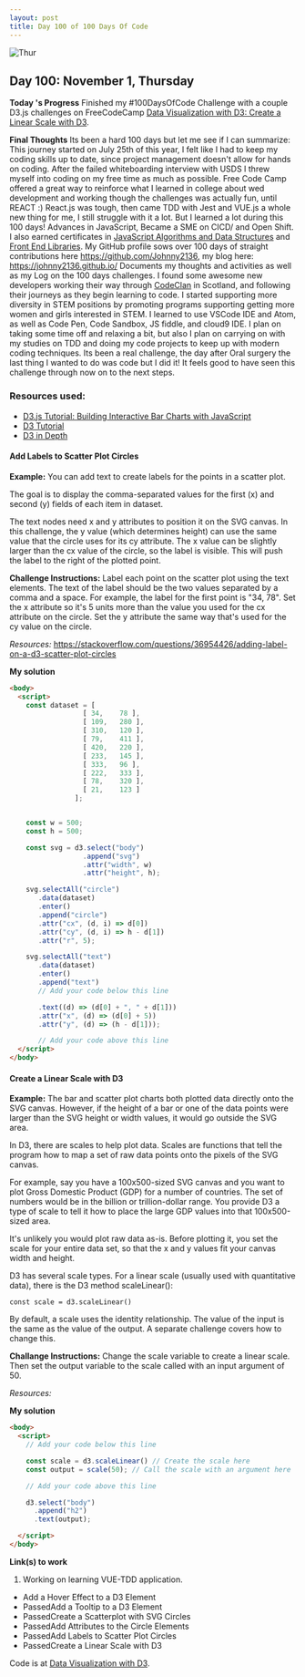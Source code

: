 ```yaml
---
layout: post
title: Day 100 of 100 Days Of Code
---
```

![Thur](https://cloud.lovin.ie/images/_blogWide/party-gif.gif?mtime=20161201161524)

## Day 100: November 1, Thursday

**Today 's Progress** Finished my #100DaysOfCode Challenge with a couple D3.js challenges on FreeCodeCamp [Data Visualization with D3: Create a Linear Scale with D3](https://learn.freecodecamp.org/data-visualization/data-visualization-with-d3/create-a-linear-scale-with-d3/).

**Final Thoughts** Its been a hard 100 days but let me see if I can summarize: This journey started on July 25th of this year, I felt like I had to keep my coding skills up to date, since project management doesn't allow for hands on coding. After the failed whiteboarding interview with USDS I threw myself into coding on my free time as much as possible. Free Code Camp offered a great way to reinforce what I learned in college about wed development and working though the challenges was actually fun, until REACT :) React.js was tough, then came TDD with Jest and VUE.js a whole new thing for me, I still struggle with it a lot. But I learned a lot during this 100 days! Advances in JavaScript, Became a SME on CICD/ and Open Shift. I also earned certificates in [JavaScript Algorithms and Data Structures](https://www.freecodecamp.org/certification/johnny2136/javascript-algorithms-and-data-structures) and [Front End Libraries](https://www.freecodecamp.org/certification/johnny2136/front-end-libraries). My GitHub profile sows over 100 days of straight contributions here https://github.com/Johnny2136, my blog here: https://johnny2136.github.io/ Documents my thoughts and activities as well as my Log on the 100 days challenges. I found some awesome new developers working their way through [CodeClan](https://codeclan.com/) in Scotland, and following their journeys as they begin learning to code. I started supporting more diversity in STEM positions by promoting programs supporting getting more women and girls interested in STEM. I learned to use VSCode IDE and Atom, as well as Code Pen, Code Sandbox, JS fiddle, and cloud9 IDE. I plan on taking some time off and relaxing a bit, but also I plan on carrying on with my studies on TDD and doing my code projects to keep up with modern coding techniques. Its been a real challenge, the day after Oral surgery the last thing I wanted to do was code but I did it! It feels good to have seen this challenge through now on to the next steps.

### Resources used:

* [D3.js Tutorial: Building Interactive Bar Charts with JavaScript](https://blog.risingstack.com/d3-js-tutorial-bar-charts-with-javascript/)
* [D3 Tutorial](https://www.dashingd3js.com/table-of-contents)
* [D3 in Depth](https://d3indepth.com/)

#### Add Labels to Scatter Plot Circles

**Example:**
You can add text to create labels for the points in a scatter plot.

The goal is to display the comma-separated values for the first (x) and second (y) fields of each item in dataset.

The text nodes need x and y attributes to position it on the SVG canvas. In this challenge, the y value (which determines height) can use the same value that the circle uses for its cy attribute. The x value can be slightly larger than the cx value of the circle, so the label is visible. This will push the label to the right of the plotted point.

**Challenge Instructions:**
Label each point on the scatter plot using the text elements. The text of the label should be the two values separated by a comma and a space. For example, the label for the first point is "34, 78". Set the x attribute so it's 5 units more than the value you used for the cx attribute on the circle. Set the y attribute the same way that's used for the cy value on the circle.

*Resources:*
https://stackoverflow.com/questions/36954426/adding-label-on-a-d3-scatter-plot-circles

**My solution**
```html
<body>
  <script>
    const dataset = [
                  [ 34,    78 ],
                  [ 109,   280 ],
                  [ 310,   120 ],
                  [ 79,    411 ],
                  [ 420,   220 ],
                  [ 233,   145 ],
                  [ 333,   96 ],
                  [ 222,   333 ],
                  [ 78,    320 ],
                  [ 21,    123 ]
                ];


    const w = 500;
    const h = 500;

    const svg = d3.select("body")
                  .append("svg")
                  .attr("width", w)
                  .attr("height", h);

    svg.selectAll("circle")
       .data(dataset)
       .enter()
       .append("circle")
       .attr("cx", (d, i) => d[0])
       .attr("cy", (d, i) => h - d[1])
       .attr("r", 5);

    svg.selectAll("text")
       .data(dataset)
       .enter()
       .append("text")
       // Add your code below this line

       .text((d) => (d[0] + ", " + d[1]))
       .attr("x", (d) => (d[0] + 5))
       .attr("y", (d) => (h - d[1]));  

       // Add your code above this line
  </script>
</body>
```

#### Create a Linear Scale with D3
**Example:**
The bar and scatter plot charts both plotted data directly onto the SVG canvas. However, if the height of a bar or one of the data points were larger than the SVG height or width values, it would go outside the SVG area.

In D3, there are scales to help plot data. Scales are functions that tell the program how to map a set of raw data points onto the pixels of the SVG canvas.

For example, say you have a 100x500-sized SVG canvas and you want to plot Gross Domestic Product (GDP) for a number of countries. The set of numbers would be in the billion or trillion-dollar range. You provide D3 a type of scale to tell it how to place the large GDP values into that 100x500-sized area.

It's unlikely you would plot raw data as-is. Before plotting it, you set the scale for your entire data set, so that the x and y values fit your canvas width and height.

D3 has several scale types. For a linear scale (usually used with quantitative data), there is the D3 method scaleLinear():

`const scale = d3.scaleLinear()`

By default, a scale uses the identity relationship. The value of the input is the same as the value of the output. A separate challenge covers how to change this.

**Challange Instructions:**
Change the scale variable to create a linear scale. Then set the output variable to the scale called with an input argument of 50.

*Resources:*

**My solution**
```html
<body>
  <script>
    // Add your code below this line

    const scale = d3.scaleLinear() // Create the scale here
    const output = scale(50); // Call the scale with an argument here

    // Add your code above this line

    d3.select("body")
      .append("h2")
      .text(output);

  </script>
</body>
```

**Link(s) to work**

1. Working on learning VUE-TDD application.

  * Add a Hover Effect to a D3 Element
  * PassedAdd a Tooltip to a D3 Element
  * PassedCreate a Scatterplot with SVG Circles
  * PassedAdd Attributes to the Circle Elements
  * PassedAdd Labels to Scatter Plot Circles
  * PassedCreate a Linear Scale with D3

Code is at [Data Visualization with D3](https://github.com/Johnny2136/FCC-Projects/blob/master/FCC_Challenges/DataVisualizationWithD3.md).
